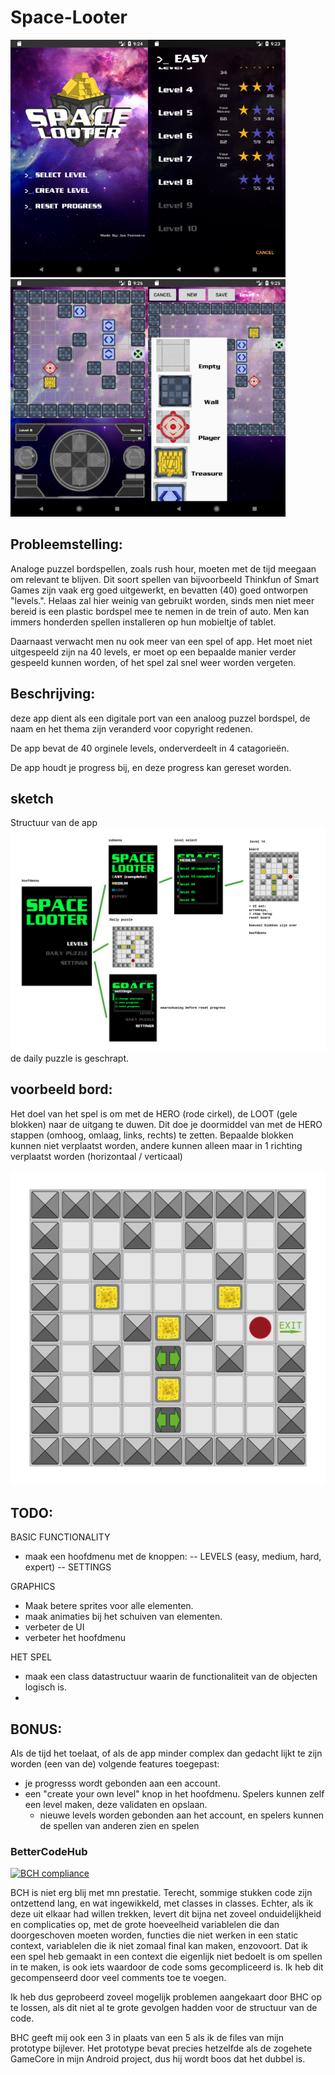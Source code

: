 # Space-Looter

<img src="doc/documentation/phase%20final%20screenshots/Menu.png" alt="Drawing" width="220" height="380"/><img src="doc/documentation/phase%20final%20screenshots/device-2018-02-01-152404.png" alt="Drawing" width="220" height="380"/><img src="doc/documentation/phase%20final%20screenshots/Game.png" alt="Drawing" width="220" height="380"/><img src="doc/documentation/phase%20final%20screenshots/Create.png" alt="Drawing" width="220" height="380"/>

## Probleemstelling:
Analoge puzzel bordspellen, zoals rush hour, moeten met de tijd meegaan om relevant te blijven. Dit soort spellen van bijvoorbeeld Thinkfun of Smart Games zijn vaak erg goed uitgewerkt, en bevatten (40) goed ontworpen "levels.". Helaas zal hier weinig van gebruikt worden, sinds men niet meer bereid is een plastic bordspel mee te nemen in de trein of auto. Men kan immers honderden spellen installeren op hun mobieltje of tablet. 

Daarnaast verwacht men nu ook meer van een spel of app. Het moet niet uitgespeeld zijn na 40 levels, er moet op een bepaalde manier verder gespeeld kunnen worden, of het spel zal snel weer worden vergeten. 

## Beschrijving:
deze app dient als een digitale port van een analoog puzzel bordspel, de naam en het thema zijn veranderd voor copyright redenen. 

De app bevat de 40 orginele levels, onderverdeelt in 4 catagorieën.

De app houdt je progress bij, en deze progress kan gereset worden. 

## sketch
Structuur van de app
![boardstate](https://raw.githubusercontent.com/josfeenstra/Space-Looter/master/doc/schets%20alles.png)
de daily puzzle is geschrapt.

## voorbeeld bord:
Het doel van het spel is om met de HERO (rode cirkel), de LOOT (gele blokken) naar de uitgang te duwen. Dit doe je doormiddel van met de HERO stappen (omhoog, omlaag, links, rechts) te zetten. Bepaalde blokken kunnen niet verplaatst worden, andere kunnen alleen maar in 1 richting verplaatst worden (horizontaal / verticaal)

![boardstate](https://raw.githubusercontent.com/josfeenstra/Space-Looter/master/doc/documentation/voorbeeld%20board.png)

## TODO: 
BASIC FUNCTIONALITY
- maak een hoofdmenu met de knoppen: 
-- LEVELS (easy, medium, hard, expert) 
-- SETTINGS 

GRAPHICS
- Maak betere sprites voor alle elementen.
- maak animaties bij het schuiven van elementen. 
- verbeter de UI
- verbeter het hoofdmenu

HET SPEL 
- maak een class datastructuur waarin de functionaliteit van de objecten logisch is.
- 

## BONUS:
Als de tijd het toelaat, of als de app minder complex dan gedacht lijkt te zijn worden (een van de) volgende features toegepast: 
- je progresss wordt gebonden aan een account.  
- een "create your own level" knop in het hoofdmenu. Spelers kunnen zelf een level maken, deze validaten en opslaan. 
  - nieuwe levels worden gebonden aan het account, en spelers kunnen de spellen van anderen zien en spelen

### BetterCodeHub 
[![BCH compliance](https://bettercodehub.com/edge/badge/josfeenstra/Space-Looter?branch=master)](https://bettercodehub.com/)

BCH is niet erg blij met mn prestatie. Terecht, sommige stukken code zijn ontzettend lang, en wat ingewikkeld, met classes in classes. Echter, als ik deze uit elkaar had willen trekken, levert dit bijna net zoveel onduidelijkheid en complicaties op, met de grote hoeveelheid variablelen die dan doorgeschoven moeten worden, functies die niet werken in een static context, variablelen die ik niet zomaal final kan maken, enzovoort. Dat ik een spel heb gemaakt in een context die eigenlijk niet bedoelt is om spellen in te maken, is ook iets waardoor de code soms gecompliceerd is. Ik heb dit gecompenseerd door veel comments toe te voegen. 

Ik heb dus geprobeerd zoveel mogelijk problemen aangekaart door BHC op te lossen, als dit niet al te grote gevolgen hadden voor de structuur van de code. 

BHC geeft mij ook een 3 in plaats van een 5 als ik de files van mijn prototype bijlever. Het prototype bevat precies hetzelfde als de zogehete GameCore in mijn Android project, dus hij wordt boos dat het dubbel is.  

